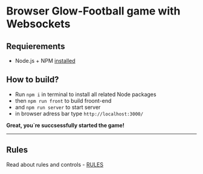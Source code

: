   
# Browser Glow-Football game with Websockets  
  
## Requierements  

+ Node.js + NPM  [installed](https://nodejs.org/en/download/)

## How to build?  

+ Run  `npm i` in terminal to install all related Node packages 
+ then `npm run front` to build froont-end 
+ and  `npm run server` to start server 
+ in browser adress bar type `http://localhost:3000/` 

**Great, you`re succsessfully started the game!**  

***
  
## Rules

  Read about rules and controls - [RULES](./docs/rules/RULES.md)  
